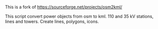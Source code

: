 This is a fork of https://sourceforge.net/projects/osm2kml/

This script convert power objects from osm to kml. 110 and 35 kV stations, lines and towers. 
Create lines, polygons, icons.
